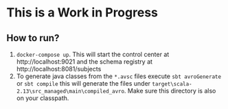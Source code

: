 # This is a Work in Progress
## How to run?
1. `docker-compose up`. This will start the control center at http://localhost:9021 and the schema registry at http://localhost:8081/subjects
2. To generate java classes from the `*.avsc` files execute `sbt avroGenerate` or `sbt compile` this will generate the files under `target\scala-2.13\src_managed\main\compiled_avro`. Make sure this directory is also on your classpath.